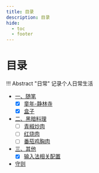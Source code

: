 ```yaml
---
title: 目录
description: 目录
hide:
  - toc
  - footer
---
```


# 目录

!!! Abstract "日常"
    记录个人日常生活

- <a class="navigation" href="随笔/">一、随笔</a>
    - [x] <a class="navigation" href="随笔/童年-静林寺/">童年-静林寺</a>
    - [x] <a class="navigation" href="随笔/盒子/">盒子</a>
- <a class="navigation" href="厨艺/">二、黑暗料理</a>
    - [ ] <a class="navigation" href="厨艺/青椒炒肉/">青椒炒肉</a>
    - [ ] <a class="navigation" href="厨艺/红烧肉/">红烧肉</a>
    - [ ] <a class="navigation" href="厨艺/番茄鸡胸肉/">番茄鸡胸肉</a>
- <a class="navigation" href="其他/">三、其他</a>
    - [x] <a class="navigation" href="其他/输入法相关配置/">输入法相关配置</a>
- <a class="navigation" href="守则/">守则</a>